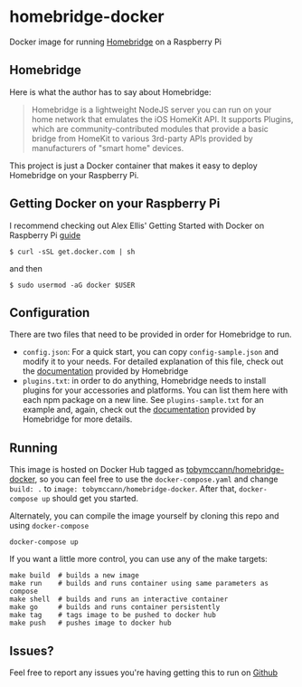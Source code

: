 # homebridge-docker
Docker image for running [Homebridge](https://github.com/nfarina/homebridge) on a Raspberry Pi

## Homebridge
Here is what the author has to say about Homebridge:

> Homebridge is a lightweight NodeJS server you can run on your home network that emulates the iOS HomeKit API. It supports Plugins, which are community-contributed modules that provide a basic bridge from HomeKit to various 3rd-party APIs provided by manufacturers of "smart home" devices.

This project is just a Docker container that makes it easy to deploy Homebridge on your Raspberry Pi.

## Getting Docker on your Raspberry Pi
I recommend checking out Alex Ellis' Getting Started with Docker on Raspberry Pi [guide](http://blog.alexellis.io/getting-started-with-docker-on-raspberry-pi/)

```
$ curl -sSL get.docker.com | sh
```

and then

```
$ sudo usermod -aG docker $USER
```


## Configuration
There are two files that need to be provided in order for Homebridge to run.

 * `config.json`: For a quick start, you can copy `config-sample.json` and modify it to your needs. For detailed explanation of this file, check out the [documentation](https://github.com/nfarina/homebridge#installation) provided by Homebridge
 * `plugins.txt`: in order to do anything, Homebridge needs to install plugins for your accessories and platforms. You can list them here with each npm package on a new line. See `plugins-sample.txt` for an example and, again, check out the [documentation](https://github.com/nfarina/homebridge#installing-plugins) provided by Homebridge for more details.

## Running
This image is hosted on Docker Hub tagged as [tobymccann/homebridge-docker](https://hub.docker.com/r/tobymccann/homebridge-docker/), so you can feel free to use the `docker-compose.yaml` and change `build: .` to `image: tobymccann/homebridge-docker`. After that, `docker-compose up` should get you started.

Alternately, you can compile the image yourself by cloning this repo and using `docker-compose`

```
docker-compose up
```

If you want a little more control, you can use any of the make targets:

```
make build  # builds a new image
make run    # builds and runs container using same parameters as compose
make shell  # builds and runs an interactive container
make go     # builds and runs container persistently
make tag    # tags image to be pushed to docker hub
make push   # pushes image to docker hub
```

## Issues?
Feel free to report any issues you're having getting this to run on [Github](https://github.com/tobymccann/homebridge-docker/issues)
